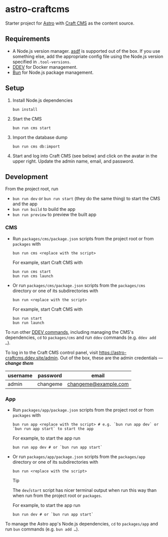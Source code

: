 # astro-craftcms

Starter project for [Astro](https://astro.build/) with [Craft CMS](https://craftcms.com/) as the content source.

## Requirements

- A Node.js version manager. [asdf](https://asdf-vm.com/) is supported out of the box. If you use something else, add the appropriate config file using the Node.js version specified in `.tool-versions`.
- [DDEV](https://ddev.readthedocs.io/en/stable/) for Docker management.
- [Bun](https://bun.sh/) for Node.js package management.

## Setup

1. Install Node.js dependencies

    ```shell
    bun install
    ```

1. Start the CMS

    ```shell
    bun run cms start
    ```

1. Import the database dump

    ```shell
    bun run cms db:import
    ```

1. Start and log into Craft CMS (see below) and click on the avatar in the upper right. Update the admin name, email, and password.

## Development

From the project root, run

- `bun run dev` or `bun run start` (they do the same thing) to start the CMS and the app
- `bun run build` to build the app
- `bun run preview` to preview the built app

### CMS

- Run `packages/cms/package.json` scripts from the project root or from `packages` with

    ```shell
    bun run cms <replace with the script>
    ```

    For example, start Craft CMS with

    ```shell
    bun run cms start
    bun run cms launch
    ```

- Or run `packages/cms/package.json` scripts from the `packages/cms` directory or one of its subdirectories with

    ```shell
    bun run <replace with the script>
    ```

    For example, start Craft CMS with

    ```shell
    bun run start
    bun run launch
    ```

To run other [DDEV commands](https://ddev.readthedocs.io/en/stable/users/usage/commands/), including managing the CMS's dependencies, `cd` to `packages/cms` and run `ddev` commands (e.g. `ddev add …`).

To log in to the Craft CMS control panel, visit <https://astro-craftcms.ddev.site/admin>. Out of the box, these are the admin credentials — _**change them**_

username | password | email
---|---|---
admin | changeme | changeme@example.com

### App

- Run `packages/app/package.json` scripts from the project root or from `packages` with

    ```shell
    bun run app <replace with the script> # e.g. `bun run app dev` or `bun run app start` to start the app
    ```

    For example, to start the app run

    ```shell
    bun run app dev # or `bun run app start`
    ```

- Or run `packages/app/package.json` scripts from the `packages/app` directory or one of its subdirectories with

    ```shell
    bun run <replace with the script>
    ```

    > [!TIP]
    > The `dev`/`start` script has nicer terminal output when run this way than when run from the project root or `packages`.

    For example, to start the app run

    ```shell
    bun run dev # or `bun run app start`
    ```

To manage the Astro app's Node.js dependencies, `cd` to `packages/app` and run `bun` commands (e.g. `bun add …`).
